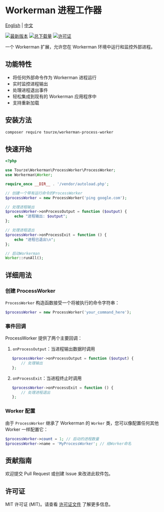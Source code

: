 # Workerman 进程工作器

[English](README.md) | [中文](README.zh-CN.md)

[![最新版本](https://img.shields.io/packagist/v/tourze/workerman-process-worker.svg?style=flat-square)](https://packagist.org/packages/tourze/workerman-process-worker)
[![总下载量](https://img.shields.io/packagist/dt/tourze/workerman-process-worker.svg?style=flat-square)](https://packagist.org/packages/tourze/workerman-process-worker)
[![许可证](https://img.shields.io/github/license/tourze/workerman-process-worker.svg?style=flat-square)](https://github.com/tourze/workerman-process-worker/blob/master/LICENSE)

一个 Workerman 扩展，允许您在 Workerman 环境中运行和监控外部进程。

## 功能特性

- 将任何外部命令作为 Workerman 进程运行
- 实时监控进程输出
- 处理进程退出事件
- 轻松集成到现有的 Workerman 应用程序中
- 支持重新加载

## 安装方法

```bash
composer require tourze/workerman-process-worker
```

## 快速开始

```php
<?php

use Tourze\Workerman\ProcessWorker\ProcessWorker;
use Workerman\Worker;

require_once __DIR__ . '/vendor/autoload.php';

// 创建一个带有运行命令的ProcessWorker
$processWorker = new ProcessWorker('ping google.com');

// 处理进程输出
$processWorker->onProcessOutput = function ($output) {
    echo "进程输出: $output";
};

// 处理进程退出
$processWorker->onProcessExit = function () {
    echo "进程已退出\n";
};

// 启动Workerman
Worker::runAll();
```

## 详细用法

### 创建 ProcessWorker

`ProcessWorker` 构造函数接受一个将被执行的命令字符串：

```php
$processWorker = new ProcessWorker('your_command_here');
```

### 事件回调

ProcessWorker 提供了两个主要回调：

1. `onProcessOutput`：当进程输出数据时调用

```php
   $processWorker->onProcessOutput = function ($output) {
       // 处理输出
   };
```

2. `onProcessExit`：当进程终止时调用

```php
   $processWorker->onProcessExit = function () {
       // 处理进程退出
   };
```

### Worker 配置

由于 `ProcessWorker` 继承了 Workerman 的 `Worker` 类，您可以像配置任何其他 Worker 一样配置它：

```php
$processWorker->count = 1; // 启动的进程数量
$processWorker->name = 'MyProcessWorker'; // 给Worker命名
```

## 贡献指南

欢迎提交 Pull Request 或创建 Issue 来改进此软件包。

## 许可证

MIT 许可证 (MIT)。请查看 [许可证文件](LICENSE) 了解更多信息。
